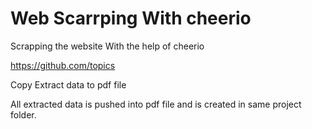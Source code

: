 # Web Scarrping With cheerio


Scrapping the website With the help of cheerio

https://github.com/topics


Copy Extract data to pdf file 

All extracted data is pushed into pdf file and is created in same project folder.  
